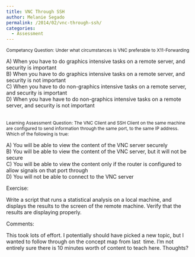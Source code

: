 ```yaml
---
title: VNC Through SSH
author: Melanie Segado
permalink: /2014/02/vnc-through-ssh/
categories:
  - Assessment
---
```

<span style="font-size: 12px;">Competancy Question: Under what circumstances is VNC preferable to X11-Forwarding</span>

<div>
  A) When you have to do graphics intensive tasks on a remote server, and security is important
</div>

<div>
  B) When you have to do graphics intensive tasks on a remote server, and security is not important
</div>

<div>
  C) When you have to do non-graphics intensive tasks on a remote server, and security is important
</div>

<div>
  D) When you have have to do non-graphics intensive tasks on a remote server, and security is not important
</div>

<div>
</div>

<span style="font-size: 12px;"></span>  
<span style="font-size: 12px;">Learning Assessment Question: The VNC Client and SSH Client on the same machine are configured to send information through the same port, to the same IP address. Which of the following is true:</span>

<div>
</div>

<div>
  A) You will be able to view the content of the VNC server securely
</div>

<div>
  B) You will be able to view the content of the VNC server, but it will not be secure
</div>

<div>
  C) You will be able to view the content only if the router is configured to allow signals on that port through
</div>

<div>
  D) You will not be able to connect to the VNC server
</div>

<div>
</div>

<span style="font-size: 12px;"></span>

<div>
  Exercise:
</div>

<span style="font-size: 12px;"></span>

<div>
</div>

<div>
  Write a script that runs a statistical analysis on a local machine, and displays the results to the screen of the remote machine. Verify that the results are displaying properly.
</div>

<div>
</div>

<span style="font-size: 12px;"></span>

<div>
  Comments:
</div>

<span style="font-size: 12px;"></span>

<div>
</div>

<div>
  This took lots of effort. I potentially should have picked a new topic, but I wanted to follow through on the concept map from last  time. I&#8217;m not entirely sure there is 10 minutes worth of content to teach here. Thoughts?
</div>

<span style="font-size: 12px;"></span>
